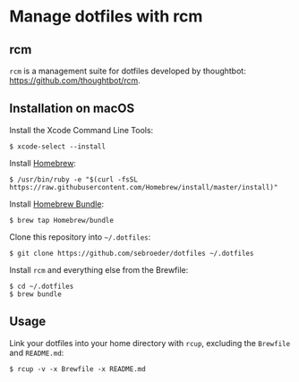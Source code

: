 # Manage dotfiles with rcm

## rcm

`rcm` is a management suite for dotfiles developed by thoughtbot: https://github.com/thoughtbot/rcm.

## Installation on macOS

Install the Xcode Command Line Tools:

    $ xcode-select --install

Install [Homebrew](brew.sh):

    $ /usr/bin/ruby -e "$(curl -fsSL https://raw.githubusercontent.com/Homebrew/install/master/install)"

Install [Homebrew Bundle](https://github.com/Homebrew/homebrew-bundle):

    $ brew tap Homebrew/bundle

Clone this repository into `~/.dotfiles`:

    $ git clone https://github.com/sebroeder/dotfiles ~/.dotfiles

Install `rcm` and everything else from the Brewfile:

    $ cd ~/.dotfiles
    $ brew bundle

## Usage

Link your dotfiles into your home directory with `rcup`, excluding the `Brewfile` and `README.md`:

    $ rcup -v -x Brewfile -x README.md

